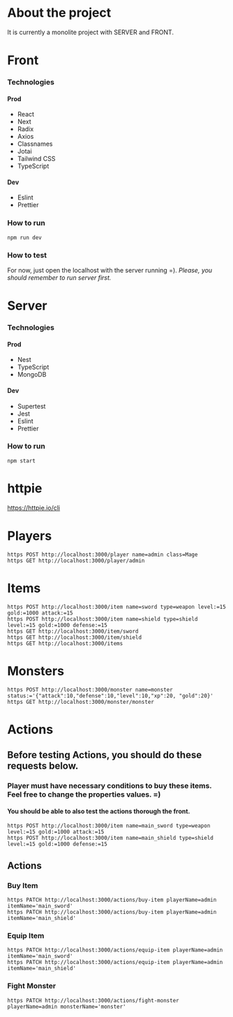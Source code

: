 # About the project
It is currently a monolite project with SERVER and FRONT.

# Front
### Technologies
#### Prod
- React
- Next
- Radix
- Axios
- Classnames
- Jotai
- Tailwind CSS
- TypeScript

#### Dev
- Eslint
- Prettier

### How to run
```
npm run dev
```

### How to test
For now, just open the localhost with the server running =).
_Please, you should remember to run server first._

# Server
### Technologies
#### Prod
- Nest
- TypeScript
- MongoDB
#### Dev
- Supertest
- Jest
- Eslint
- Prettier

### How to run
```
npm start
```

# httpie
https://httpie.io/cli

# Players
```
https POST http://localhost:3000/player name=admin class=Mage
https GET http://localhost:3000/player/admin
```

# Items
```
https POST http://localhost:3000/item name=sword type=weapon level:=15 gold:=1000 attack:=15
https POST http://localhost:3000/item name=shield type=shield level:=15 gold:=1000 defense:=15
https GET http://localhost:3000/item/sword
https GET http://localhost:3000/item/shield
https GET http://localhost:3000/items
```

# Monsters
```
https POST http://localhost:3000/monster name=monster status:='{"attack":10,"defense":10,"level":10,"xp":20, "gold":20}'
https GET http://localhost:3000/monster/monster
```

# Actions
## Before testing Actions, you should do these requests below.
### Player must have necessary conditions to buy these items. Feel free to change the properties values. =)
#### You should be able to also test the actions thorough the front.
```
https POST http://localhost:3000/item name=main_sword type=weapon level:=15 gold:=1000 attack:=15
https POST http://localhost:3000/item name=main_shield type=shield level:=15 gold:=1000 defense:=15
```

## Actions
### Buy Item
```
https PATCH http://localhost:3000/actions/buy-item playerName=admin itemName='main_sword'
https PATCH http://localhost:3000/actions/buy-item playerName=admin itemName='main_shield'
```

### Equip Item
```
https PATCH http://localhost:3000/actions/equip-item playerName=admin itemName='main_sword'
https PATCH http://localhost:3000/actions/equip-item playerName=admin itemName='main_shield'
```

### Fight Monster
```
https PATCH http://localhost:3000/actions/fight-monster playerName=admin monsterName='monster'
```
